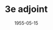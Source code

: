 ---
title: "3e adjoint"
date: 1955-05-15
prenom: Prénom
nom: Nom
poste: 3e adjoint
description: Commision A, Commision B, Commision C
telephone: 01 23 45 67 89
email: prenom.nom@votre-village.fr
---